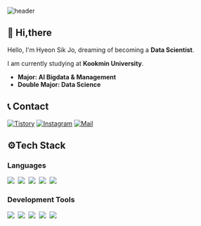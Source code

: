 ![header](https://capsule-render.vercel.app/api?type=waving&height=300&color=87cefa&text=This%20is%20Hyeonsik's%20Github&animation=fadeIn)

## 👋 Hi,there
Hello, I'm Hyeon Sik Jo, dreaming of becoming a **Data Scientist**.

I am currently studying at **Kookmin University**.

- **Major: AI Bigdata & Management**
- **Double Major: Data Science**

## 📞 Contact
[![Tistory](https://img.shields.io/badge/Tistory-000000?style=flat&logo=Tistory&logoColor=white)](https://hyeon827.tistory.com/)
[![Instagram](https://img.shields.io/badge/Instagram-E4405F?style=flat&logo=Instagram&logoColor=white)](https://www.instagram.com/_hyeon_827/)
[![Mail](https://img.shields.io/badge/hsjo@kookmin.ac.kr-EA4335?style=flat&logo=Gmail&logoColor=white)](hsjo@kookmin.ac.kr)

<h2>⚙Tech Stack </h2>

<h3>Languages</h3>
<div>
    <img src="https://img.shields.io/badge/Python-3776AB?style=flat&logo=Python&logoColor=white" />&nbsp;
    <img src="https://img.shields.io/badge/Pytorch-EE4C2C?style=flat&logo=Pytorch&logoColor=white" />&nbsp;
    <img src="https://img.shields.io/badge/SQL-4479A1?style=flat&logo=MySQL&logoColor=white" />&nbsp;
    <img src="https://img.shields.io/badge/R-276DC3?style=flat&logo=R&logoColor=white" />&nbsp;
    <img src="https://img.shields.io/badge/Excel-217346?style=flat&logo=Microsoft Excel&logoColor=white" />&nbsp;
</div>
  
<h3>Development Tools</h3>
<div>
    <img src="https://img.shields.io/badge/Jupyter-F37626?style=flat&logo=Jupyter&logoColor=white" />&nbsp;
    <img src="https://img.shields.io/badge/VSCode-007ACC?style=flat&logo=Visual Studio Code&logoColor=white" />&nbsp;
    <img src="https://img.shields.io/badge/Google Colab-F9AB00?style=flat&logo=Google Colab&logoColor=white" />&nbsp;
    <img src="https://img.shields.io/badge/GitHub-181717?style=flat&logo=GitHub&logoColor=white" />&nbsp;
    <img src="https://img.shields.io/badge/Slack-4A154B?style=flat&logo=Slack&logoColor=white" />&nbsp;
</div>







